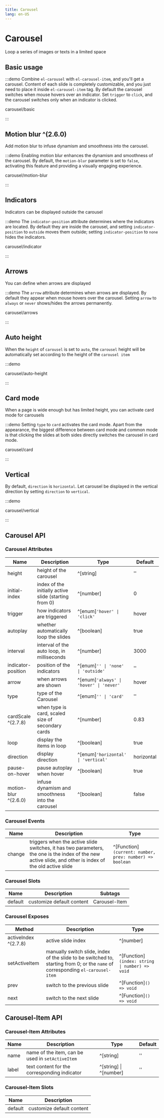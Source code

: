 ```yaml
---
title: Carousel
lang: en-US
---
```


# Carousel

Loop a series of images or texts in a limited space

## Basic usage

:::demo Combine `el-carousel` with `el-carousel-item`, and you'll get a carousel. Content of each slide is completely customizable, and you just need to place it inside `el-carousel-item` tag. By default the carousel switches when mouse hovers over an indicator. Set `trigger` to `click`, and the carousel switches only when an indicator is clicked.

carousel/basic

:::

## Motion blur ^(2.6.0)

Add motion blur to infuse dynamism and smoothness into the carousel.

:::demo Enabling motion blur enhances the dynamism and smoothness of the carousel. By default, the `motion-blur` parameter is set to `false`, activating this feature and providing a visually engaging experience.

carousel/motion-blur

:::

## Indicators

Indicators can be displayed outside the carousel

:::demo The `indicator-position` attribute determines where the indicators are located. By default they are inside the carousel, and setting `indicator-position` to `outside` moves them outside; setting `indicator-position` to `none` hides the indicators.

carousel/indicator

:::

## Arrows

You can define when arrows are displayed

:::demo The `arrow` attribute determines when arrows are displayed. By default they appear when mouse hovers over the carousel. Setting `arrow` to `always` or `never` shows/hides the arrows permanently.

carousel/arrows

:::

## Auto height

When the `height` of `carousel` is set to `auto`, the `carousel` height will be automatically set according to the height of the `carousel item`

:::demo

carousel/auto-height

:::

## Card mode

When a page is wide enough but has limited height, you can activate card mode for carousels

:::demo Setting `type` to `card` activates the card mode. Apart from the appearance, the biggest difference between card mode and common mode is that clicking the slides at both sides directly switches the carousel in card mode.

carousel/card

:::

## Vertical

By default, `direction` is `horizontal`. Let carousel be displayed in the vertical direction by setting `direction` to `vertical`.

:::demo

carousel/vertical

:::

## Carousel API

### Carousel Attributes

| Name                 | Description                                           | Type                                    | Default    |
| -------------------- | ----------------------------------------------------- | --------------------------------------- | ---------- |
| height               | height of the carousel                                | ^[string]                               | ''         |
| initial-index        | index of the initially active slide (starting from 0) | ^[number]                               | 0          |
| trigger              | how indicators are triggered                          | ^[enum]`'hover' \| 'click'`             | hover      |
| autoplay             | whether automatically loop the slides                 | ^[boolean]                              | true       |
| interval             | interval of the auto loop, in milliseconds            | ^[number]                               | 3000       |
| indicator-position   | position of the indicators                            | ^[enum]`'' \| 'none' \| 'outside'`      | ''         |
| arrow                | when arrows are shown                                 | ^[enum]`'always' \| 'hover' \| 'never'` | hover      |
| type                 | type of the Carousel                                  | ^[enum]`'' \| 'card'`                   | ''         |
| cardScale ^(2.7.8)   | when type is card, scaled size of secondary cards     | ^[number]                               | 0.83       |
| loop                 | display the items in loop                             | ^[boolean]                              | true       |
| direction            | display direction                                     | ^[enum]`'horizontal' \| 'vertical'`     | horizontal |
| pause-on-hover       | pause autoplay when hover                             | ^[boolean]                              | true       |
| motion-blur ^(2.6.0) | infuse dynamism and smoothness into the carousel      | ^[boolean]                              | false      |

### Carousel Events

| Name   | Description                                                                                                                                              | Type                                                    |
| ------ | -------------------------------------------------------------------------------------------------------------------------------------------------------- | ------------------------------------------------------- |
| change | triggers when the active slide switches, it has two parameters, the one is the index of the new active slide, and other is index of the old active slide | ^[Function]`(current: number, prev: number) => boolean` |

### Carousel Slots

| Name    | Description               | Subtags       |
| ------- | ------------------------- | ------------- |
| default | customize default content | Carousel-Item |

### Carousel Exposes

| Method               | Description                                                                                                                     | Type                                           |
| -------------------- | ------------------------------------------------------------------------------------------------------------------------------- | ---------------------------------------------- |
| activeIndex ^(2.7.8) | active slide index                                                                                                              | ^[number]                                      |
| setActiveItem        | manually switch slide, index of the slide to be switched to, starting from 0; or the `name` of corresponding `el-carousel-item` | ^[Function]`(index: string \| number) => void` |
| prev                 | switch to the previous slide                                                                                                    | ^[Function]`() => void`                        |
| next                 | switch to the next slide                                                                                                        | ^[Function]`() => void`                        |

## Carousel-Item API

### Carousel-Item Attributes

| Name  | Description                                      | Type                   | Default |
| ----- | ------------------------------------------------ | ---------------------- | ------- |
| name  | name of the item, can be used in `setActiveItem` | ^[string]              | ''      |
| label | text content for the corresponding indicator     | ^[string] \| ^[number] | ''      |

### Carousel-Item Slots

| Name    | Description               |
| ------- | ------------------------- |
| default | customize default content |
